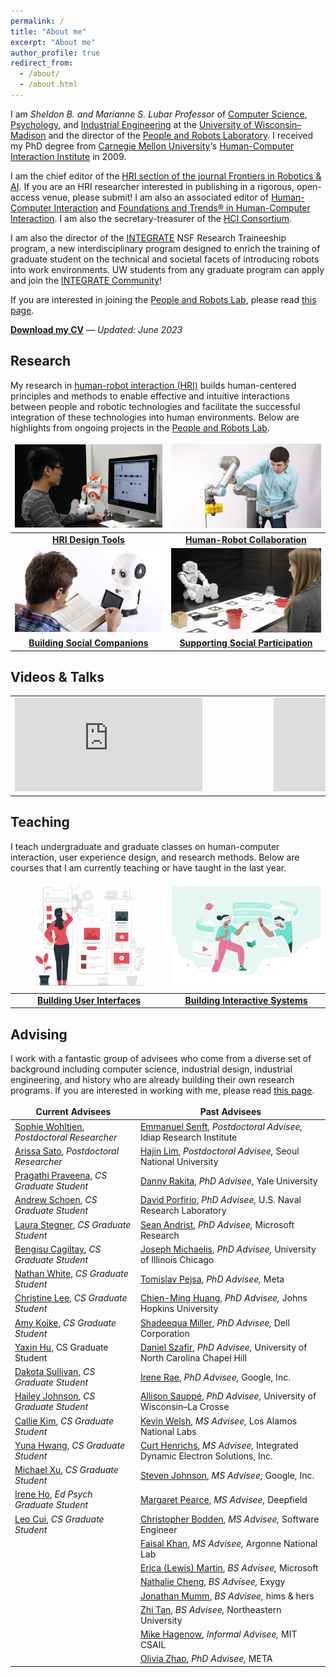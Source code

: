```yaml
---
permalink: /
title: "About me"
excerpt: "About me"
author_profile: true
redirect_from: 
  - /about/
  - /about.html
---
```


I am *Sheldon B. and Marianne S. Lubar Professor* of [Computer Science](http://cs.wisc.edu/), [Psychology](http://psych.wisc.edu/), and [Industrial Engineering](http://www.engr.wisc.edu/isye.html) at the [University of Wisconsin–Madison](http://wisc.edu/) and the director of the [People and Robots Laboratory](http://peopleandrobots.wisc.edu/). I received my PhD degree from [Carnegie Mellon University](http://cmu.edu/)‘s [Human-Computer Interaction Institute](http://hcii.cs.cmu.edu/) in 2009.

I am the chief editor of the [HRI section of the journal Frontiers in Robotics & AI](https://www.frontiersin.org/journals/robotics-and-ai/sections/human-robot-interaction#). If you are an HRI researcher interested in publishing in a rigorous, open-access venue, please submit! I am also an associated editor of [Human-Computer Interaction](https://www.tandfonline.com/toc/hhci20/current) and [Foundations and Trends® in Human-Computer Interaction](https://www.nowpublishers.com/HCI). I am also the secretary-treasurer of the [HCI Consortium](http://hcic.org/).

I am also the director of the [INTEGRATE](https://integrate.wisc.edu) NSF Research Traineeship program, a new interdisciplinary program designed to enrich the training of graduate student on the technical and societal facets of introducing robots into work environments. UW students from any graduate program can apply and join the [INTEGRATE Community](https://integrate.wisc.edu/seminars/)!

If you are interested in joining the [People and Robots Lab](http://peopleandrobots.wisc.edu), please read [this page](/joining).

<strong><a href="https://drive.google.com/file/d/14DQfHyx-LFM83_qJ8XGoLvqp7Vxo3rRX/view?usp=share_link" target="_blank">Download my CV</a></strong> — _Updated: June 2023_

## Research

My research in [human-robot interaction (HRI)](https://en.wikipedia.org/wiki/Human–robot_interaction) builds human-centered principles and methods to enable effective and intuitive interactions between people and robotic technologies and facilitate the successful integration of these technologies into human environments. Below are highlights from ongoing projects in the [People and Robots Lab](http://peopleandrobots.wisc.edu/).

<style>
table, td, th, tr {
   border: none;
}
thead {
   background-color: rgba(0, 0, 0, 0.0);
   border-bottom: 0px;
}
tr.border-bottom {
   border-bottom: 0px;
}
</style>

| [![](../images/Programming.png)](/portfolio/portfolio-1) | [![](../images/20180824_Robotics_112-980x608.jpg)](/portfolio/portfolio-2) |
| :-: | :-: |
| **[HRI Design Tools](/portfolio/portfolio-1)** | **[Human-Robot Collaboration](/portfolio/portfolio-2)** | 
| [![](../images/Educational-Robots.png)](/portfolio/portfolio-3) | [![](../images/TBI-Research.jpg)](/portfolio/portfolio-4) |
| **[Building Social Companions](/portfolio/portfolio-3)** | **[Supporting Social Participation](/portfolio/portfolio-4)** |

## Videos & Talks

<style>
table, td, th, tr {
   border: none;
}
thead {
   background-color: rgba(0, 0, 0, 0.0);
   border-bottom: 0px;
}
tr.border-bottom {
   border-bottom: 0px;
}
</style>

<table>
    <tr>
        <td class="style24" style="width: 400px">
            <div id='outerdiv' style="width: 400px; overflow-x:hidden;">
                <iframe src="https://www.youtube.com/embed/videoseries?list=PLaIgLiq4gIuZykeHKBJFIYl4VZZ2PcZQc" title="YouTube video player" frameborder="0" allow="accelerometer; autoplay; clipboard-write; encrypted-media; gyroscope; picture-in-picture; web-share" allowfullscreen></iframe>
            </div>
        </td>
        <td class="style24" style="width: 400px">
            <div id='outerdiv' style="width: 400px; overflow-x:hidden;">
                <iframe src="https://www.youtube.com/embed/videoseries?list=PLaIgLiq4gIuaA60oLfWalDrM91oA75mO-" title="YouTube video player" frameborder="0" allow="accelerometer; autoplay; clipboard-write; encrypted-media; gyroscope; picture-in-picture; web-share" allowfullscreen></iframe>
            </div>
        </td>
    </tr>
</table>


## Teaching

I teach undergraduate and graduate classes on human-computer interaction, user experience design, and research methods. Below are courses that I am currently teaching or have taught in the last year.

| [![](../images/ux-01-400x284.png)](/teaching/teaching-1) | [![](../images/6543438-400x267.jpg)](/teaching/teaching-3) |
| :-: | :-: |
| **[Building User Interfaces](/teaching/teaching-1)** | **[Building Interactive Systems](/teaching/teaching-3)** |

## Advising

I work with a fantastic group of advisees who come from a diverse set of background including computer science, industrial design, industrial engineering, and history who are already building their own research programs. If you are interested in working with me, please read [this page](/joining/).

| Current Advisees                                                                                                          | Past Advisees                                                                                                                        |
|---------------------------------------------------------------------------------------------------------------------------|--------------------------------------------------------------------------------------------------------------------------------------|
| [Sophie Wohltjen](https://www.linkedin.com/in/sophie-wohltjen-9b12b351), *Postdoctoral Researcher*                        | [Emmanuel Senft](https://emmanuel-senft.github.io/), *Postdoctoral Advisee,* Idiap Research Institute                                |
| [Arissa Sato](https://arissasato.com), *Postdoctoral Researcher*                                                          | [Hajin Lim](https://www.hajinlim.com), *Postdoctoral Advisee,* Seoul National University                                             |
| [Pragathi Praveena](https://www.linkedin.com/in/pragathip/), *CS Graduate Student*                                        | [Danny Rakita](https://uwnarratives.wisc.edu/bio/daniel-rakita/), *PhD Advisee,* Yale University                                     |
| [Andrew Schoen](https://andrewjschoen.github.io/), *CS Graduate Student*                                                  | [David Porfirio](http://pages.cs.wisc.edu/~dporfirio/), *PhD Advisee,* U.S. Naval Research Laboratory                                |
| [Laura Stegner](http://laurastegner.com/), *CS Graduate Student*                                                          | [Sean Andrist](https://seanandrist.com), *PhD Advisee,* Microsoft Research                                                           |
| [Bengisu Cagiltay](https://www.linkedin.com/in/bengisucagiltay/), *CS Graduate Student*                                   | [Joseph Michaelis](https://lsri.uic.edu/profiles/michaelis-joseph/), *PhD Advisee,* University of Illinois Chicago                   |
| [Nathan White](https://www.researchgate.net/profile/Nathan-White-18), *CS Graduate Student*                               | [Tomislav Pejsa](http://pages.cs.wisc.edu/~tpejsa/), *PhD Advisee,* Meta                                                             |
| [Christine Lee](https://scholar.google.co.kr/citations?user=-K0MmdoAAAAJ&hl=en), *CS Graduate Student*                    | [Chien-Ming Huang](https://www.cs.jhu.edu/~cmhuang/), *PhD Advisee,* Johns Hopkins University                                        |
| [Amy Koike](https://amykoike.notion.site/Amy-Koike-s-Portfolio-25f2b3e0429e498183aa739b193fda01), *CS Graduate Student*   | [Shadeequa Miller](https://www.linkedin.com/in/s-dee-miller-58240710), *PhD Advisee,* Dell Corporation                               |
| [Yaxin Hu](http://www.edayaxin.com/about), CS Graduate Student                                                            | [Daniel Szafir](https://cs.unc.edu/person/daniel-szafir/), *PhD Advisee,* University of North Carolina Chapel Hill                   |
| [Dakota Sullivan](https://peopleandrobots.wisc.edu/staff/sullivan-dakota/), *CS Graduate Student*                         | [Irene Rae](http://rene.chargingwombat.com/), *PhD Advisee,* Google, Inc.                                                            |
| [Hailey Johnson](https://www.linkedin.com/in/hailey-lynn-johnson), *CS Graduate Student*                                  | [Allison Sauppé](https://cs.uwlax.edu/~asauppe/), *PhD Advisee,* University of Wisconsin–La Crosse                                   |
| [Callie Kim](https://callie-kim.com/), *CS Graduate Student*                                                              | [Kevin Welsh](https://www.linkedin.com/in/kevin-welsh-668140bb), *MS Advisee,* Los Alamos National Labs                              |
| [Yuna Hwang](https://www.linkedin.com/in/yuna-hwang-35b6b4234?trk=public_profile_samename-profile), *CS Graduate Student* | [Curt Henrichs](https://robotics.wisc.edu/staff/henrichs-curt/), *MS Advisee,* Integrated Dynamic Electron Solutions, Inc.           |
| [Michael Xu](http://www.michaelfxu.com), *CS Graduate Student*                                                            | [Steven Johnson](http://pages.cs.wisc.edu/~sjj/), *MS Advisee,* Google, Inc.                                                         |
| [Irene Ho](https://edpsych.education.wisc.edu/staff/ho-hui-ru/), *Ed Psych Graduate Student*                              | [Margaret Pearce](https://www.linkedin.com/in/margaretpearce), *MS Advisee,* Deepfield                                               |
| [Leo Cui](https://www.linkedin.com/in/leocuimn/), *CS Graduate Student*                                                   | [Christopher Bodden](https://uwnarratives.wisc.edu/bio/christopher-bodden/), *MS Advisee,* Software Engineer                         |
|                                                                                                                           | [Faisal Khan](https://uwnarratives.wisc.edu/bio/christopher-bodden/), *MS Advisee,* Argonne National Lab                             |
|                                                                                                                           | [Erica (Lewis) Martin]([http://ericaslewis.com/](https://www.linkedin.com/in/erica-martin-lewis-866080a5/)), *BS Advisee,* Microsoft |
|                                                                                                                           | [Nathalie Cheng](http://www.linkedin.com/in/nathaliecheng), *BS Advisee,* Exygy                                                      |
|                                                                                                                           | [Jonathan Mumm](http://www.linkedin.com/in/jonathanrmumm), *BS Advisee,* hims & hers                                                 |
|                                                                                                                           | [Zhi Tan](http://xiangzhitan.com/), *BS Advisee,* Northeastern University                                                            |
|                                                                                                                           | [Mike Hagenow](https://www.hageneaux.com/), *Informal Advisee,* MIT CSAIL                                                            |
|                                                                                                                           | [Olivia Zhao](https://www.olivia-zhao.com/), *PhD Advisee,* META                                                                     |
